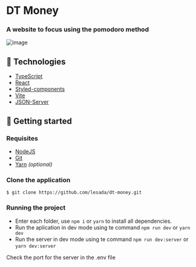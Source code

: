 # DT Money

### A website to focus using the pomodoro method

![image](https://github.com/lesada/dt-money/assets/68572174/a3bab253-02df-4626-9ff0-13eb6d1571cc)

## 🧪 Technologies

- [TypeScript](https://www.typescriptlang.org/)
- [React](https://react.dev/)
- [Styled-components](https://styled-components.com/)
- [Vite](https://vitejs.dev/)
- [JSON-Server](https://github.com/typicode/json-server/tree/v0)


## 🚀 Getting started

### Requisites

- [NodeJS](https://nodejs.org/en)
- [Git](https://git-scm.com/)
- [Yarn](https://yarnpkg.com/) _(optional)_

### Clone the application

`$ git clone https://github.com/lesada/dt-money.git`

### Running the project

- Enter each folder, use `npm i` or `yarn` to install all dependencies.
- Run the aplication in dev mode using te command `npm run dev` or `yarn dev`
- Run the server in dev mode using te command `npm run dev:server` or `yarn dev:server`

Check the port for the server in the .env file
